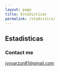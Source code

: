 ```yaml
---
layout: page
title: Estadisticas
permalink: /stadistics/
---
```



## Estadisticas


### Contact me

[jvoyarzun81@gmail.com](mailto:jvoyarzun81@gmail.com)
